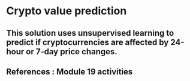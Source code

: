 # Crypto value prediction

## This solution uses unsupervised learning to predict if cryptocurrencies are affected by 24-hour or 7-day price changes.

## References : Module 19 activities
